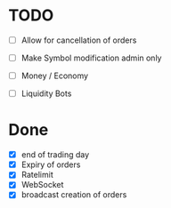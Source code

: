 # TODO
- [ ] Allow for cancellation of orders
- [ ] Make Symbol modification admin only
- [ ] Money / Economy
- [ ] Liquidity Bots


# Done
- [x] end of trading day
- [x] Expiry of orders
- [x] Ratelimit
- [x] WebSocket
- [x] broadcast creation of orders
